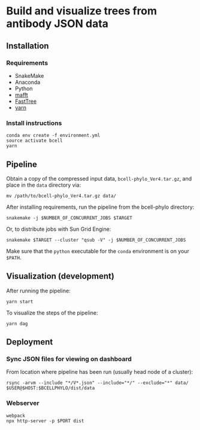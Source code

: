 # Build and visualize trees from antibody JSON data #

## Installation

### Requirements

- SnakeMake
- Anaconda  
- Python 
- [mafft](https://mafft.cbrc.jp/alignment/software/)
- [FastTree](http://www.microbesonline.org/fasttree/)
- [yarn](https://yarnpkg.com/en/)

### Install instructions

```
conda env create -f environment.yml
source activate bcell
yarn
```

## Pipeline

Obtain a copy of the compressed input data, `bcell-phylo_Ver4.tar.gz`, and place in the `data` directory via:

```
mv /path/to/bcell-phylo_Ver4.tar.gz data/
```

After installing requirements, run the pipeline from the bcell-phylo directory:

```
snakemake -j $NUMBER_OF_CONCURRENT_JOBS $TARGET
```

Or, to distribute jobs with Sun Grid Engine:


```
snakemake $TARGET --cluster "qsub -V" -j $NUMBER_OF_CONCURRENT_JOBS
```

Make sure that the `python` executable for the `conda` environment is on your `$PATH`.

## Visualization (development)

After running the pipeline:

```
yarn start
```

To visualize the steps of the pipeline:

```
yarn dag
```

## Deployment

### Sync JSON files for viewing on dashboard
From location where pipeline has been run (usually head node of a cluster):

```
rsync -arvm --include "*/V*.json" --include="*/" --exclude="*" data/ $USER@$HOST:$BCELLPHYLO/dist/data
```

### Webserver

```
webpack
npx http-server -p $PORT dist
```